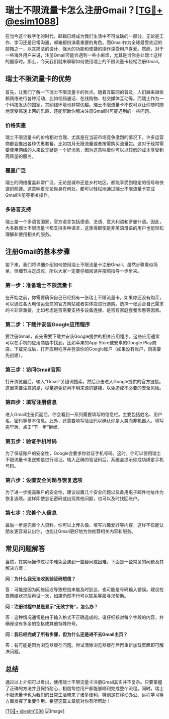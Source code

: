 # 瑞士不限流量卡怎么注册Gmail？[[TG💪+ @esim1088](https://t.me/s/esim1088)]

在当今这个数字化的时代，邮箱已经成为我们生活中不可或缺的一部分。无论是工作、学习还是日常沟通，邮箱都扮演着重要的角色。而Gmail作为全球最受欢迎的邮箱之一，以其简洁的设计、强大的功能和便捷的操作深受用户喜爱。然而，对于一些海外用户来说，注册Gmail可能会遇到一些小麻烦，尤其是当你身处瑞士这样的国家时。那么，今天我们就来聊聊如何使用瑞士的不限流量卡轻松注册Gmail。

## 瑞士不限流量卡的优势

首先，让我们了解一下瑞士不限流量卡的优点。随着互联网的普及，人们越来越依赖网络进行各种活动，比如视频通话、在线购物、社交媒体互动等。而瑞士作为一个科技发达的国家，其网络环境也非常优越。瑞士不限流量卡不仅可以让你随时随地享受高速上网的乐趣，还能帮助你解决注册Gmail时可能遇到的一些问题。

### 价格实惠

瑞士不限流量卡的价格相对合理，尤其是在当前市场竞争激烈的情况下。许多运营商都会推出各种优惠套餐，比如包月无限流量或者按需购买流量包。这对于经常需要使用网络的人来说无疑是一个好消息，因为这意味着你可以以较低的成本享受到高质量的服务。

### 覆盖广泛

瑞士的网络覆盖非常广泛，无论是城市还是乡村地区，都能享受到稳定的信号和快速的网速。这意味着无论你身在何处，都可以轻松地通过瑞士不限流量卡完成Gmail注册等相关操作。

### 多语言支持

瑞士是一个多语言国家，官方语言包括德语、法语、意大利语和罗曼什语。因此，大多数瑞士不限流量卡都支持多种语言，这使得即使是非英语母语的用户也能轻松理解和使用相关的服务。

## 注册Gmail的基本步骤

接下来，我们将详细介绍如何使用瑞士不限流量卡注册Gmail。虽然步骤看似简单，但细节决定成败，所以大家一定要仔细阅读并按照指导一步步来。

### 第一步：准备瑞士不限流量卡

在开始之前，你需要确保自己已经拥有一张瑞士不限流量卡。如果你还没有购买，可以通过各大电信运营商的官方网站或者实体店进行选购。选择一张适合自己需求的卡非常重要，比如考虑是否需要支持多设备连接、是否有家庭套餐优惠等因素。

### 第二步：下载并安装Google应用程序

要注册Gmail，首先需要下载并安装Google提供的相关应用程序。这些应用通常可以在手机的应用商店中找到，比如苹果的App Store或安卓的Google Play商店。下载完成后，打开应用程序并登录你的Google账户（如果没有账户，则需要先创建）。

### 第三步：访问Gmail官网

打开浏览器后，输入“Gmail”关键词搜索，然后点击进入Google提供的官方链接。这里需要注意的是，尽量避免访问不明来源的链接，以免造成不必要的安全风险。

### 第四步：填写注册信息

进入Gmail注册页面后，你会看到一系列需要填写的信息栏。主要包括姓名、用户名、密码等基本信息。此外，还需要填写验证码以确认你是人类而非机器人。填写完毕后，点击“下一步”继续。

### 第五步：验证手机号码

为了保证账户的安全性，Google会要求你验证手机号码。这时，你可以使用瑞士不限流量卡发送短信进行验证。输入正确的验证码后，系统会提示你成功绑定手机号码。

### 第六步：设置安全问题与恢复选项

为了进一步提高账户的安全性，建议设置几个安全问题以及备用电子邮件地址作为恢复选项。这样即使忘记密码或出现其他问题，也可以及时找回账户。

### 第七步：完善个人信息

最后一步是完善个人资料。你可以上传头像、填写兴趣爱好等内容，这样不仅能让朋友更容易认出你，也能让Gmail更好地为你推荐相关内容和服务。

## 常见问题解答

当然，在实际操作过程中难免会遇到一些疑问或困难。下面是一些常见的问题及其解决方案：

**问：为什么我无法收到验证码短信？**

答：可能是因为网络延迟导致短信未能及时到达，也可能是号码输入错误。建议检查网络状况后再试一次，如果仍然不行可以联系客服寻求帮助。

**问：注册过程中总是显示“无效字符”，怎么办？**

答：这种情况通常是由于输入格式不正确造成的。请仔细核对每个字段的内容，并确保没有多余的空格或其他特殊符号。

**问：我已经完成了所有步骤，但为什么还是进不去Gmail主页？**

答：有可能是因为浏览器缓存问题。尝试清除浏览器缓存后再重新加载页面即可解决问题。

## 总结

通过以上介绍可以看出，使用瑞士不限流量卡注册Gmail其实并不复杂。只要掌握了正确的方法并且保持耐心，相信每位用户都能够顺利完成整个流程。同时，瑞士不限流量卡也为我们的日常生活带来了诸多便利，特别是在移动办公、远程学习等方面发挥了重要作用。希望这篇文章能对你有所帮助！

[[TG💪+ @esim1088](https://t.me/s/esim1088) ![Image](https://i.postimg.cc/4NQfJmqS/Snipaste-2025-05-13-00-14-12.png)]